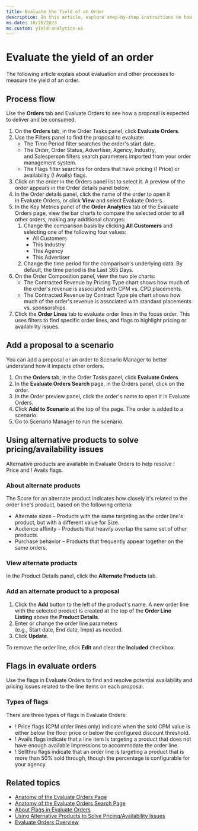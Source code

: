 ```yaml
---
title: Evaluate the Yield of an Order
description: In this article, explore step-by-step instructions on how to evaluate the yield of an order.
ms.date: 10/28/2023
ms.custom: yield-analytics-ui
---
```


# Evaluate the yield of an order

The following article explais about evaluation and other processes to measure the yield of an order.

## Process flow
Use the **Orders** tab and Evaluate Orders to see how a proposal is expected to deliver and be consumed.

1. On the **Orders** tab, in the Order Tasks panel, click **Evaluate Orders**.
1. Use the Filters panel to find the proposal to evaluate:
    - The Time Period filter searches the order's start date.
    - The Order, Order Status, Advertiser, Agency, Industry, and Salesperson filters search parameters imported from your order management system.
    - The Flags filter searches for orders that have pricing (! Price) or availability (! Avails) flags.
1. Click on the order in the Orders panel list to select it. A preview of the order appears in the Order details panel below.
1. In the Order details panel, click the name of the order to open it in Evaluate Orders, or click **View** and select Evaluate Orders.
1. In the Key Metrics panel of the **Order Analytics** tab of the Evaluate Orders page, view the bar charts to compare the selected order to all other orders, making any additional changes:
    1. Change the comparison basis by clicking **All Customers** and selecting one of the following four values:
        - All Customers
        - This Industry
        - This Agency
        - This Advertiser
    1. Change the time period for the comparison's underlying data. By default, the time period is the Last 365 Days.
1. On the Order Composition panel, view the two pie charts:
    - The Contracted Revenue by Pricing Type chart shows how much of the order's revenue is associated with CPM vs. CPD placements.
    - The Contracted Revenue by Contract Type pie chart shows how much of the order's revenue is associated with standard placements vs. sponsorships.
1. Click the **Order Lines** tab to evaluate order lines in the focus order. This uses filters to find specific order lines, and flags to highlight pricing or availability issues.

## Add a proposal to a scenario

You can add a proposal or an order to Scenario Manager to better understand how it impacts other orders.

1. On the **Orders** tab, in the Order Tasks panel, click **Evaluate Orders**.
1. In the **Evaluate Orders Search** page, in the Orders panel, click on the order.
1. In the Order preview panel, click the order's name to open it in Evaluate Orders.
1. Click **Add to Scenario** at the top of the page. The order is added to a scenario.
1. Go to Scenario Manager to run the scenario.

## Using alternative products to solve pricing/availability issues

Alternative products are available in Evaluate Orders to help resolve ! Price and ! Avails flags.

### About alternate products

The Score for an alternate product indicates how closely it's related to the order line's product, based on the following criteria:

- Alternate sizes – Products with the same targeting as the order line's product, but with a different value for Size.
- Audience affinity – Products that heavily overlap the same set of other products.
- Purchase behavior – Products that frequently appear together on the same orders.

### View alternate products

In the Product Details panel, click the **Alternate Products** tab.

### Add an alternate product to a proposal

1. Click the **Add** button to the left of the product's name. A new order line with the selected product is created at the top of the **Order Line Listing** above the **Product Details**.
1. Enter or change the order line parameters (e.g., Start date, End date, Imps) as needed.
1. Click **Update**.

To remove the order line, click **Edit** and clear the **Included** checkbox.
## Flags in evaluate orders

Use the flags in Evaluate Orders to find and resolve potential availability and pricing issues related to the line items on each proposal.

### Types of flags

There are three types of flags in Evaluate Orders:

- ! Price flags (CPM order lines only) indicate when the sold CPM value is either below the floor price or below the configured discount threshold.
- ! Avails flags indicate that a line item is targeting a product that does not have enough available impressions to accommodate the order line.
- ! Sellthru flags indicate that an order line is targeting a product that is more than 50% sold through, though the percentage is configurable for your agency.

## Related topics

- [Anatomy of the Evaluate Orders Page](anatomy-of-the-evaluate-orders-page.md)
- [Anatomy of the Evaluate Orders Search Page](anatomy-of-the-evaluate-orders-search-page.md)
- [About Flags in Evaluate Orders](about-flags-in-evaluate-orders.md)
- [Using Alternative Products to Solve Pricing/Availability Issues](using-alternative-products-to-solve-pricing-availability-issues.md)
- [Evaluate Orders Overview](evaluate-orders-overview.md)
